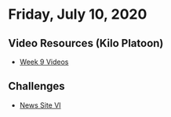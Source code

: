 Friday, July 10, 2020
====================
## Video Resources (Kilo Platoon)
* [Week 9 Videos](https://www.youtube.com/playlist?list=PLu0CiQ7bzwESms-mvdO37u2hnduY5JbXv)

Challenges
-----------
* [News Site VI](https://github.com/limaplatoon/news-site-VI)

